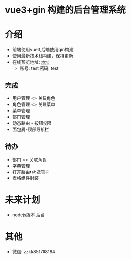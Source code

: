 # vue3+gin 构建的后台管理系统

# 介绍

- 前端使用vue3,后端使用gin构建
- 使用最新技术栈构建，保持更新
- 在线预览地址: [地址](http://vue3.start6.cn)
  - 账号: test 密码: test

## 完成
- 用户管理  <> 关联角色
- 角色管理  <> 关联菜单
- 菜单管理  
- 部门管理
- 动态路由 - 按钮权限
- 面包屑-顶部导航栏
## 待办

- 部门 <> 关联角色
- 字典管理
- 打开路由tab选项卡
- 表格组件封装

# 未来计划

- nodejs版本 后台

# 其他

- 微信: zzkk851708184